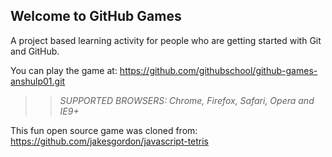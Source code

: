 ## Welcome to GitHub Games

A project based learning activity for people who are getting started with Git and GitHub.

You can play the game at: https://github.com/githubschool/github-games-anshulp01.git

>> _*SUPPORTED BROWSERS*: Chrome, Firefox, Safari, Opera and IE9+_

This fun open source game was cloned from: https://github.com/jakesgordon/javascript-tetris
